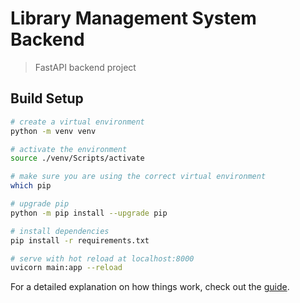 # Library Management System Backend

> FastAPI backend project

## Build Setup

``` bash
# create a virtual environment
python -m venv venv

# activate the environment
source ./venv/Scripts/activate

# make sure you are using the correct virtual environment
which pip

# upgrade pip
python -m pip install --upgrade pip

# install dependencies
pip install -r requirements.txt

# serve with hot reload at localhost:8000
uvicorn main:app --reload
```

For a detailed explanation on how things work, check out the [guide](https://fastapi.tiangolo.com/).
